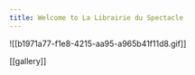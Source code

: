 ```yaml
---
title: Welcome to La Librairie du Spectacle
---
```


![[b1971a77-f1e8-4215-aa95-a965b41f11d8.gif]]

[[gallery]]